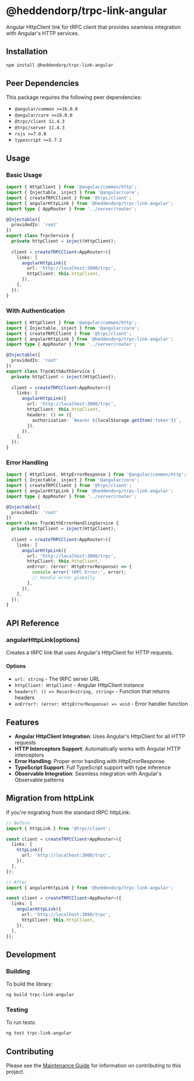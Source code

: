 # @heddendorp/trpc-link-angular

Angular HttpClient link for tRPC client that provides seamless integration with Angular's HTTP services.

## Installation

```bash
npm install @heddendorp/trpc-link-angular
```

## Peer Dependencies

This package requires the following peer dependencies:

- `@angular/common >=16.0.0`
- `@angular/core >=16.0.0`
- `@trpc/client 11.4.3`
- `@trpc/server 11.4.3`
- `rxjs >=7.0.0`
- `typescript >=5.7.2`

## Usage

### Basic Usage

```typescript
import { HttpClient } from '@angular/common/http';
import { Injectable, inject } from '@angular/core';
import { createTRPCClient } from '@trpc/client';
import { angularHttpLink } from '@heddendorp/trpc-link-angular';
import type { AppRouter } from '../server/router';

@Injectable({
  providedIn: 'root'
})
export class TrpcService {
  private httpClient = inject(HttpClient);
  
  client = createTRPCClient<AppRouter>({
    links: [
      angularHttpLink({
        url: 'http://localhost:3000/trpc',
        httpClient: this.httpClient,
      }),
    ],
  });
}
```

### With Authentication

```typescript
import { HttpClient } from '@angular/common/http';
import { Injectable, inject } from '@angular/core';
import { createTRPCClient } from '@trpc/client';
import { angularHttpLink } from '@heddendorp/trpc-link-angular';
import type { AppRouter } from '../server/router';

@Injectable({
  providedIn: 'root'
})
export class TrpcWithAuthService {
  private httpClient = inject(HttpClient);
  
  client = createTRPCClient<AppRouter>({
    links: [
      angularHttpLink({
        url: 'http://localhost:3000/trpc',
        httpClient: this.httpClient,
        headers: () => ({
          authorization: `Bearer ${localStorage.getItem('token')}`,
        }),
      }),
    ],
  });
}
```

### Error Handling

```typescript
import { HttpClient, HttpErrorResponse } from '@angular/common/http';
import { Injectable, inject } from '@angular/core';
import { createTRPCClient } from '@trpc/client';
import { angularHttpLink } from '@heddendorp/trpc-link-angular';
import type { AppRouter } from '../server/router';

@Injectable({
  providedIn: 'root'
})
export class TrpcWithErrorHandlingService {
  private httpClient = inject(HttpClient);
  
  client = createTRPCClient<AppRouter>({
    links: [
      angularHttpLink({
        url: 'http://localhost:3000/trpc',
        httpClient: this.httpClient,
        onError: (error: HttpErrorResponse) => {
          console.error('tRPC Error:', error);
          // Handle error globally
        },
      }),
    ],
  });
}
```

## API Reference

### angularHttpLink(options)

Creates a tRPC link that uses Angular's HttpClient for HTTP requests.

#### Options

- `url: string` - The tRPC server URL
- `httpClient: HttpClient` - Angular HttpClient instance
- `headers?: () => Record<string, string>` - Function that returns headers
- `onError?: (error: HttpErrorResponse) => void` - Error handler function

## Features

- **Angular HttpClient Integration**: Uses Angular's HttpClient for all HTTP requests
- **HTTP Interceptors Support**: Automatically works with Angular HTTP interceptors
- **Error Handling**: Proper error handling with HttpErrorResponse
- **TypeScript Support**: Full TypeScript support with type inference
- **Observable Integration**: Seamless integration with Angular's Observable patterns

## Migration from httpLink

If you're migrating from the standard tRPC httpLink:

```typescript
// Before
import { httpLink } from '@trpc/client';

const client = createTRPCClient<AppRouter>({
  links: [
    httpLink({
      url: 'http://localhost:3000/trpc',
    }),
  ],
});

// After
import { angularHttpLink } from '@heddendorp/trpc-link-angular';

const client = createTRPCClient<AppRouter>({
  links: [
    angularHttpLink({
      url: 'http://localhost:3000/trpc',
      httpClient: this.httpClient,
    }),
  ],
});
```

## Development

### Building

To build the library:

```bash
ng build trpc-link-angular
```

### Testing

To run tests:

```bash
ng test trpc-link-angular
```

## Contributing

Please see the [Maintenance Guide](../../MAINTENANCE_GUIDE.md) for information on contributing to this project.
